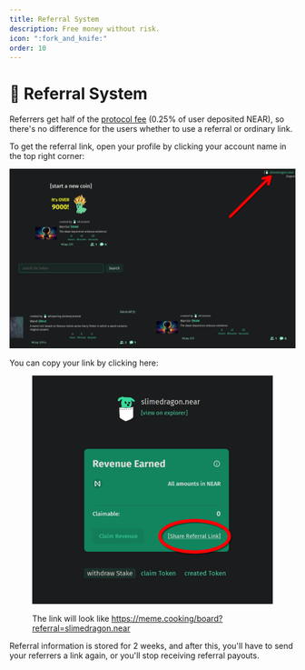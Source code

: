 ```yaml
---
title: Referral System
description: Free money without risk.
icon: ":fork_and_knife:"
order: 10
---
```


# 🍴 Referral System

Referrers get half of the [protocol fee](/other/fees) (0.25% of user deposited NEAR), so there's no difference for the users whether to use a referral or ordinary link.

To get the referral link, open your profile by clicking your account name in the top right corner:

![](/assets/profile.webp)

You can copy your link by clicking here:

<figure class="content-center"><img src="/assets/referral.webp" alt=""><figcaption class="caption"><p>The link will look like <a href="https://meme.cooking/board?referral=slimedragon.near">https://meme.cooking/board?referral=slimedragon.near</a></p></figcaption></figure>

Referral information is stored for 2 weeks, and after this, you'll have to send your referrers a link again, or you'll stop receiving referral payouts.
